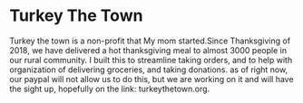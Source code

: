 # Turkey The Town

Turkey the town is a non-profit that My mom started.Since Thanksgiving of 2018, we have delivered a hot thanksgiving meal to almost 3000 people in our rural community. I built this to streamline taking orders, and to help with organization of delivering groceries, and taking donations. as of right now, our paypal will not allow us to do this, but we are working on it and will have the sight up, hopefully on the link: turkeythetown.org. 
